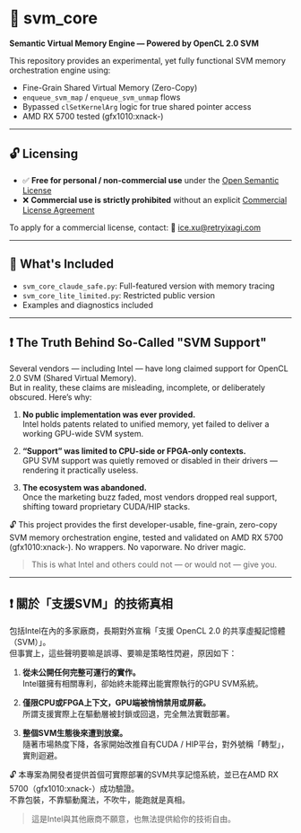 # 🧠 svm_core

**Semantic Virtual Memory Engine — Powered by OpenCL 2.0 SVM**

This repository provides an experimental, yet fully functional SVM memory orchestration engine using:
- Fine-Grain Shared Virtual Memory (Zero-Copy)
- `enqueue_svm_map` / `enqueue_svm_unmap` flows
- Bypassed `clSetKernelArg` logic for true shared pointer access
- AMD RX 5700 tested (gfx1010:xnack-)

---

## 🔓 Licensing

- ✅ **Free for personal / non-commercial use** under the [Open Semantic License](./LICENSE.osl.txt)
- ❌ **Commercial use is strictly prohibited** without an explicit [Commercial License Agreement](./LICENSE.cla.txt)

To apply for a commercial license, contact:
📧 ice.xu@retryixagi.com

---

## 🚀 What's Included
- `svm_core_claude_safe.py`: Full-featured version with memory tracing
- `svm_core_lite_limited.py`: Restricted public version
- Examples and diagnostics included

---

## ❗ The Truth Behind So-Called "SVM Support"

Several vendors — including Intel — have long claimed support for OpenCL 2.0 SVM (Shared Virtual Memory).  
But in reality, these claims are misleading, incomplete, or deliberately obscured. Here’s why:

1. **No public implementation was ever provided.**  
   Intel holds patents related to unified memory, yet failed to deliver a working GPU-wide SVM system.

2. **“Support” was limited to CPU-side or FPGA-only contexts.**  
   GPU SVM support was quietly removed or disabled in their drivers — rendering it practically useless.

3. **The ecosystem was abandoned.**  
   Once the marketing buzz faded, most vendors dropped real support, shifting toward proprietary CUDA/HIP stacks.

🔓 This project provides the first developer-usable, fine-grain, zero-copy SVM memory orchestration engine, tested and validated on AMD RX 5700 (gfx1010:xnack-). No wrappers. No vaporware. No driver magic.

> This is what Intel and others could not — or would not — give you.

---

## ❗ 關於「支援SVM」的技術真相

包括Intel在內的多家廠商，長期對外宣稱「支援 OpenCL 2.0 的共享虛擬記憶體（SVM）」。  
但事實上，這些聲明要嘛是誤導、要嘛是策略性閃避，原因如下：

1. **從未公開任何完整可運行的實作。**  
   Intel雖擁有相關專利，卻始終未能釋出能實際執行的GPU SVM系統。

2. **僅限CPU或FPGA上下文，GPU端被悄悄禁用或屏蔽。**  
   所謂支援實際上在驅動層被封鎖或回退，完全無法實戰部署。

3. **整個SVM生態後來遭到放棄。**  
   隨著市場熱度下降，各家開始改推自有CUDA / HIP平台，對外號稱「轉型」，實則迴避。

🔓 本專案為開發者提供首個可實際部署的SVM共享記憶系統，並已在AMD RX 5700（gfx1010:xnack-）成功驗證。  
不靠包裝，不靠驅動魔法，不吹牛，能跑就是真相。

> 這是Intel與其他廠商不願意，也無法提供給你的技術自由。
